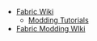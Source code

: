 - [Fabric Wiki](https://fabricmc.net/wiki/start/)
	- [Modding Tutorials](https://fabricmc.net/wiki/tutorial:start#creating_your_first_mod)
- [Fabric Modding WIki](https://fabric.moddedmc.wiki/)